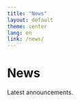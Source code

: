 ```yaml
---
title: "News"
layout: default
theme: center
lang: en
link: /news/
---
```


# News
Latest announcements.
